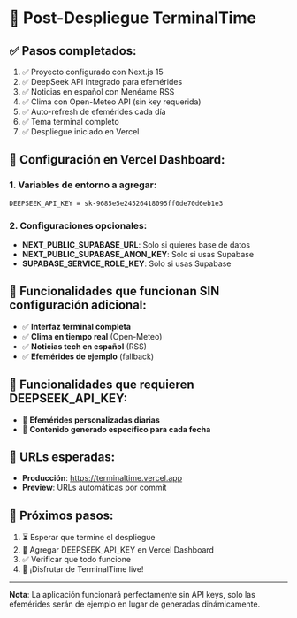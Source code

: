 # 🚀 Post-Despliegue TerminalTime

## ✅ Pasos completados:

1. ✅ Proyecto configurado con Next.js 15
2. ✅ DeepSeek API integrado para efemérides
3. ✅ Noticias en español con Menéame RSS
4. ✅ Clima con Open-Meteo API (sin key requerida)
5. ✅ Auto-refresh de efemérides cada día
6. ✅ Tema terminal completo
7. ✅ Despliegue iniciado en Vercel

## 🔧 Configuración en Vercel Dashboard:

### 1. Variables de entorno a agregar:
```
DEEPSEEK_API_KEY = sk-9685e5e24526418095ff0de70d6eb1e3
```

### 2. Configuraciones opcionales:
- **NEXT_PUBLIC_SUPABASE_URL**: Solo si quieres base de datos
- **NEXT_PUBLIC_SUPABASE_ANON_KEY**: Solo si usas Supabase
- **SUPABASE_SERVICE_ROLE_KEY**: Solo si usas Supabase

## 🎯 Funcionalidades que funcionan SIN configuración adicional:

- ✅ **Interfaz terminal completa**
- ✅ **Clima en tiempo real** (Open-Meteo)
- ✅ **Noticias tech en español** (RSS)
- ✅ **Efemérides de ejemplo** (fallback)

## 🤖 Funcionalidades que requieren DEEPSEEK_API_KEY:

- 🔑 **Efemérides personalizadas diarias**
- 🔑 **Contenido generado específico para cada fecha**

## 📱 URLs esperadas:

- **Producción**: https://terminaltime.vercel.app
- **Preview**: URLs automáticas por commit

## 🔄 Próximos pasos:

1. ⏳ Esperar que termine el despliegue
2. 🔑 Agregar DEEPSEEK_API_KEY en Vercel Dashboard
3. ✅ Verificar que todo funcione
4. 🎉 ¡Disfrutar de TerminalTime live!

---

**Nota**: La aplicación funcionará perfectamente sin API keys, solo las efemérides serán de ejemplo en lugar de generadas dinámicamente.
